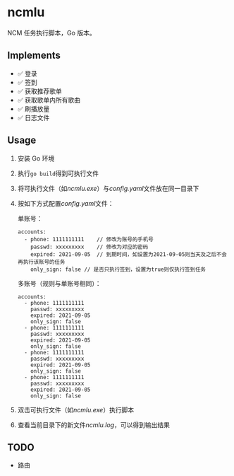 # ncmlu

NCM 任务执行脚本，Go 版本。

## Implements

- ✅ 登录 
- ✅ 签到
- ✅ 获取推荐歌单
- ✅ 获取歌单内所有歌曲
- ✅ 刷播放量
- ✅ 日志文件

## Usage

1. 安装 Go 环境

2. 执行`go build`得到可执行文件

3. 将可执行文件（如*ncmlu.exe*）与*config.yaml*文件放在同一目录下

4. 按如下方式配置*config.yaml*文件：

   单账号：

   ```
   accounts:
     - phone: 1111111111 	// 修改为账号的手机号
       passwd: xxxxxxxxx	// 修改为对应的密码
       expired: 2021-09-05	// 到期时间，如设置为2021-09-05则当天及之后不会再执行该账号的任务
       only_sign: false	// 是否只执行签到，设置为true则仅执行签到任务
   ```

   多账号（规则与单账号相同）：

   ```
   accounts:
     - phone: 1111111111
       passwd: xxxxxxxxx
       expired: 2021-09-05
       only_sign: false
     - phone: 1111111111
       passwd: xxxxxxxxx
       expired: 2021-09-05
       only_sign: false
     - phone: 1111111111
       passwd: xxxxxxxxx
       expired: 2021-09-05
       only_sign: false
     - phone: 1111111111
       passwd: xxxxxxxxx
       expired: 2021-09-05
       only_sign: false
   ```

5.   双击可执行文件（如*ncmlu.exe*）执行脚本
6.   查看当前目录下的新文件*ncmlu.log*，可以得到输出结果

## TODO

- 路由

